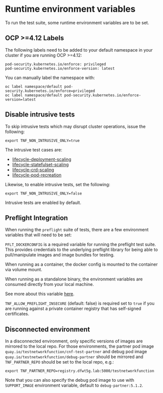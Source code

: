 <!-- markdownlint-disable line-length no-bare-urls -->
# Runtime environment variables

To run the test suite, some runtime environment variables are to be set.

## OCP >=4.12 Labels

The following labels need to be added to your default namespace in your cluster
if you are running OCP >=4.12:

```shell
pod-security.kubernetes.io/enforce: privileged
pod-security.kubernetes.io/enforce-version: latest
```

You can manually label the namespace with:

```shell
oc label namespace/default pod-security.kubernetes.io/enforce=privileged
oc label namespace/default pod-security.kubernetes.io/enforce-version=latest
```

## Disable intrusive tests

To skip intrusive tests which may disrupt cluster operations, issue the
following:

```shell
export TNF_NON_INTRUSIVE_ONLY=true
```

The intrusive test cases are:

- [lifecycle-deployment-scaling](https://github.com/test-network-function/cnf-certification-test/blob/main/CATALOG.md#lifecycle-deployment-scaling)
- [lifecycle-statefulset-scaling](https://github.com/test-network-function/cnf-certification-test/blob/main/CATALOG.md#lifecycle-statefulset-scaling)
- [lifecycle-crd-scaling](https://github.com/test-network-function/cnf-certification-test/blob/main/CATALOG.md#lifecycle-crd-scaling)
- [lifecycle-pod-recreation](https://github.com/test-network-function/cnf-certification-test/blob/main/CATALOG.md#lifecycle-pod-recreation)

Likewise, to enable intrusive tests, set the following:

```shell
export TNF_NON_INTRUSIVE_ONLY=false
```

Intrusive tests are enabled by default.

## Preflight Integration

When running the `preflight` suite of tests, there are a few environment variables that
will need to be set:

`PFLT_DOCKERCONFIG` is a required variable for running the preflight test suite. This
provides credentials to the underlying preflight library for being able to pull/manipulate
images and image bundles for testing.

When running as a container, the docker config is mounted to the container via volume mount.

When running as a standalone binary, the environment variables are consumed directly from your local machine.

See more about this variable [here](https://github.com/redhat-openshift-ecosystem/openshift-preflight/blob/main/docs/CONFIG.md).

`TNF_ALLOW_PREFLIGHT_INSECURE` (default: false) is required set to `true` if you are running
against a private container registry that has self-signed certificates.

## Disconnected environment

In a disconnected environment, only specific versions of images are mirrored to
the local repo. For those environments, the partner pod image
`quay.io/testnetworkfunction/cnf-test-partner` and debug pod image
`quay.io/testnetworkfunction/debug-partner` should be mirrored and
`TNF_PARTNER_REPO` should be set to the local repo, e.g.:

```shell
export TNF_PARTNER_REPO=registry.dfwt5g.lab:5000/testnetworkfunction
```

Note that you can also specify the debug pod image to use with `SUPPORT_IMAGE`
environment variable, default to `debug-partner:5.1.2`.
